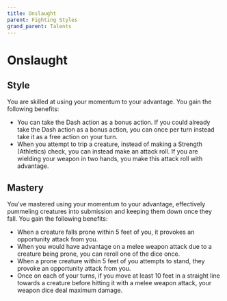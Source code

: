 ```yaml
---
title: Onslaught
parent: Fighting Styles
grand_parent: Talents
---
```


# Onslaught

## Style
You are skilled at using your momentum to your advantage. You gain the following benefits:
- You can take the Dash action as a bonus action. If you could already take the Dash action as a bonus action, you can once per turn instead take it as a free action on your turn.
- When you attempt to trip a creature, instead of making a Strength (Athletics) check, you can instead make an attack roll. If you are wielding your weapon in two hands, you make this attack roll with advantage.

## Mastery
You've mastered using your momentum to your advantage, effectively pummeling creatures into submission and keeping them down once they fall. You gain the following benefits:
- When a creature falls prone within 5 feet of you, it provokes an opportunity attack from you.
- When you would have advantage on a melee weapon attack due to a creature being prone, you can reroll one of the dice once.
- When a prone creature within 5 feet of you attempts to stand, they provoke an opportunity attack from you.
- Once on each of your turns, if you move at least 10 feet in a straight line towards a creature before hitting it with a melee weapon attack, your weapon dice deal maximum damage.
